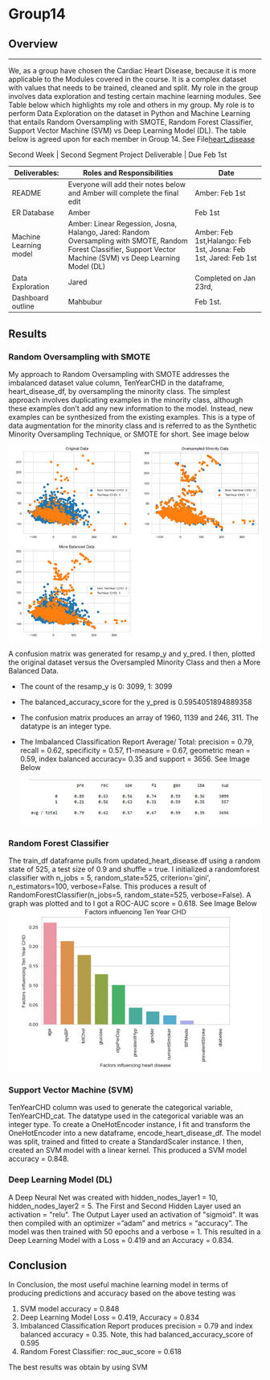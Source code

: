 # Group14
## Overview
---
We, as a group have chosen the Cardiac Heart Disease, because it is more applicable to the Modules covered in the course. It is a complex dataset with values that needs to be trained, cleaned and split. My role in the group involves data exploration and testing certain machine learning modules. See Table below which highlights my role and others in my group. My role is to perform Data Exploration on the dataset in Python and Machine Learning that entails Random Oversampling with SMOTE, Random Forest Classifier, Support Vector Machine (SVM) vs Deep Learning Model (DL). The table below is agreed upon for each member in Group 14. See File[heart_disease]()


 Second Week | Second Segment Project Deliverable | Due Feb 1st

|Deliverables:|	Roles and Responsibilities |	Date|
| ----------------------- | ---------------------------------------- |--------------------------|
|README|	Everyone will add their notes below and Amber will complete the final edit|	Amber: Feb 1st|
|ER Database	|Amber	|Feb 1st|
|Machine Learning model|	Amber: Linear Regession, Josna, Halango, Jared: Random Oversampling with SMOTE, Random Forest Classifier, Support Vector Machine (SVM) vs Deep Learning Model (DL)	|Amber: Feb 1st,Halango: Feb 1st, Josna: Feb 1st, Jared: Feb 1st|
|Data Exploration	|Jared	| Completed on Jan 23rd, |
|Dashboard outline |	Mahbubur	|Feb 1st. |

## Results
### Random Oversampling with SMOTE
My approach to Random Oversampling with SMOTE addresses the imbalanced dataset value column, TenYearCHD in the dataframe, heart_disease_df, by oversampling the minority class. The simplest approach involves duplicating examples in the minority class, although these examples don’t add any new information to the model. Instead, new examples can be synthesized from the existing examples. This is a type of data augmentation for the minority class and is referred to as the Synthetic Minority Oversampling Technique, or SMOTE for short. See image below

![](https://github.com/mueeze/Group14/blob/Jared-Murray/ros.png)

A confusion matrix was generated for resamp_y and y_pred. I then, plotted the original dataset versus the Oversampled Minority Class and then a More Balanced Data. 
-	The count of the resamp_y is 0: 3099, 1: 3099
-	The balanced_accuracy_score for the y_pred is 0.5954051894889358
-	The confusion matrix produces an array of 1960, 1139 and 246, 311. The datatype is an integer type. 
-	The Imbalanced Classification Report Average/ Total: precision = 0.79, recall = 0.62, specificity = 0.57, f1-measure = 0.67, geometric mean = 0.59, index balanced accuracy= 0.35 and support =  3656. See Image Below 

	![](https://github.com/mueeze/Group14/blob/Jared-Murray/icr.png)

### Random Forest Classifier
The train_df dataframe pulls from updated_heart_disease.df using a random state of 525, a test size of 0.9 and shuffle = true. I initialized a randomforest classifier with n_jobs = 5, random_state=525, criterion='gini', n_estimators=100, verbose=False. This produces a result of RandomForestClassifier(n_jobs=5, random_state=525, verbose=False). A graph was plotted and to I got a ROC-AUC score = 0.618. 
See Image Below 
	![](https://github.com/mueeze/Group14/blob/Jared-Murray/RFC.png)

### Support Vector Machine (SVM)
TenYearCHD column was used to generate the categorical variable, TenYearCHD_cat. The datatype used in the categorical variable was an integer type. To create a OneHotEncoder instance, I fit and transform the OneHotEncoder into a new dataframe, encode_heart_disease_df. The model was split, trained and fitted to create a StandardScaler instance. I then, created an SVM model with a linear kernel. This produced a SVM model accuracy = 0.848.

### Deep Learning Model (DL)
A Deep Neural Net was created with hidden_nodes_layer1 = 10, hidden_nodes_layer2 = 5. The First and Second Hidden Layer used an activation = "relu". The Output Layer used an activation of "sigmoid". It was then compiled with an optimizer =”adam” and metrics = “accuracy”. The model was then trained with 50 epochs and a verbose = 1. This resulted in a Deep Learning Model with a Loss = 0.419 and an Accuracy = 0.834. 

## Conclusion
In Conclusion, the most useful machine learning model in terms of producing predictions and accuracy based on the above testing was 
1.	SVM model accuracy = 0.848
2.	Deep Learning Model Loss = 0.419, Accuracy = 0.834 
3.	Imbalanced Classification Report produces precision = 0.79 and index balanced accuracy = 0.35. Note, this had balanced_accuracy_score of 0.595 
4.	Random Forest Classifier: roc_auc_score = 0.618 

The best results was obtain by using SVM

